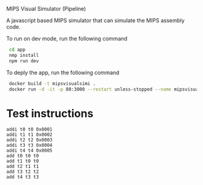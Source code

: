 MIPS Visual Simulator (Pipeline)


A javascript based MIPS simulator that can simulate the MIPS assembly code. 

To run on dev mode, run the following command
```bash
 cd app
 nmp install
 npm run dev 
```

To deply the app, run the following command
```bash
 docker build -t mipsvisualsimi .
 docker run -d -it -p 80:3000 --restart unless-stopped --name mipsvisualsim-app mipsvisualsimi
```

# Test instructions
```assembly
addi t0 t0 0x0001
addi t1 t1 0x0002
addi t2 t2 0x0003
addi t3 t3 0x0004
addi t4 t4 0x0005
add t0 t0 t0
add t1 t0 t0
add t2 t1 t1
add t3 t2 t2
add t4 t3 t3
```
